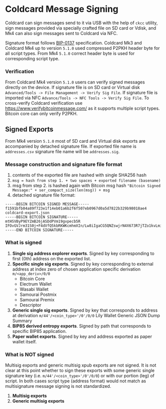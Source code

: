# Coldcard Message Signing 

Coldcard can sign messages send to it via USB with the help of `ckcc` utility, 
sign messages provided via specially crafted file on SD card or Vdisk, 
and Mk4 can also sign messages sent to Coldcard via NFC.

Signature format follows [BIP-0137](https://github.com/bitcoin/bips/blob/master/bip-0137.mediawiki) specification.
Coldcard Mk3 and Coldcard Mk4 up to version `5.1.0` used compressed P2PKH header byte for all script types.
From Mk4 `5.1.0` correct header byte is used for corresponding script type.

### Verification

From Coldcard Mk4 version `5.1.0` users can verify signed messages directly on the device.
If signature file is on SD card or Virtual disk `Advanced/Tools -> File Management -> Verify Sig File`.
If signature file is imported via NFC `Advance/Tools -> NFC Tools -> Verify Sig File`.
To cross-verify Coldcard verification use https://www.verifybitcoinmessage.com/ as it supports multiple script types.
Bitcoin core can only verify P2PKH.

## Signed Exports

From Mk4 version `5.1.0` most of SD card and Virtual disk exports are accompanied by detached signature file.
If exported file name is `addresses.csv` signature file name will be `addresses.sig`.

### Message construction and signature file format

1. contents of the exported file are hashed with single SHA256 hash
2. `msg = hash from step 1. + two spaces + exported filename (basename)`
3. msg from step 2. is hashed again with Bitcoin msg hash `"Bitcoin Signed Message:" + ser_compact_size(len(msg)) + msg`
4. detached signature file format:
```text
-----BEGIN BITCOIN SIGNED MESSAGE-----
f1591bfb04a89f723e1f14eb01a6b2f6f507eb0967d0a5d7822b329b98018ae4  coldcard-export.json
-----BEGIN BITCOIN SIGNATURE-----
mtHSVByP9EYZmB26jASDdPVm19gvpecb5R
IFOvGVJrm31S0j+F4dVfQ5kbRKWKcmhmXIn/Lw8iIgaCG5QNZswjrN4X673R7jTZo1kvLmiD4hlIrbuLh/HqDuk=
-----END BITCOIN SIGNATURE-----
```

### What is signed

1. **Single sig address explorer exports**. Signed by key corresponding to first (0th) address on the exported list.
2. **Specific single sig exports**. Signed by key corresponding to external address at index zero of chosen application specific derivation `m/<app_deriv>/0/0`
    * Bitcoin Core
    * Electrum Wallet
    * Wasabi Wallet
    * Samourai Postmix
    * Samourai Premix
    * Descriptor
3. **Generic single sig exports**. Signed by key that corresponds to address at derivation `m/44'/<coin_type>'/0'/0/0`
    Lily Wallet
    Generic JSON
    Dump Summary
4. **BIP85 derived entropy exports**. Signed by path that corresponds to specific BIP85 application.
5. **Paper wallet exports**. Signed by key and address exported as paper wallet itself.

### What is NOT signed

Multisig exports and generic multisig xpub exports are not signed. It is not clear at this point
whether to sign these exports with some generic single signature key (i.e. `m/44'/<coin_type>'/0'/0/0`)
or with our portion (leg) of script. In both cases script type (address format) would not match as multisignature
message signing is not standardized.

1. **Multisig exports**
2. **Generic multisig exports**